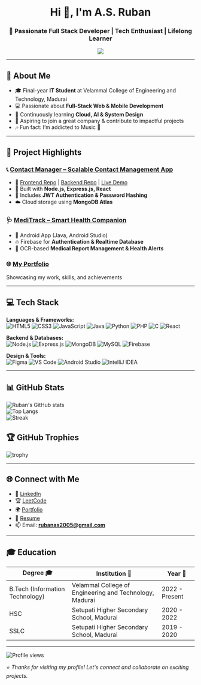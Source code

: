 <h1 align="center">Hi 👋, I'm A.S. Ruban</h1>
<h3 align="center">🚀 Passionate Full Stack Developer | Tech Enthusiast | Lifelong Learner</h3>

<p align="center">
  <img src="https://readme-typing-svg.herokuapp.com?size=22&duration=3000&color=3DDC84&center=true&vCenter=true&lines=Hi;Full+Stack+Web+%26+Mobile+Developer;Always+Learning+New+Technologies;Open+to+Collaboration+%F0%9F%91%8D">
</p>

---

## 💫 About Me
- 🎓 Final-year **IT Student** at Velammal College of Engineering and Technology, Madurai  
- 💻 Passionate about **Full-Stack Web & Mobile Development**  
- 🌱 Continuously learning **Cloud, AI & System Design**  
- 🤝 Aspiring to join a great company & contribute to impactful projects  
- 🎶 Fun fact: I’m addicted to Music 🎵  

---

## 🌟 Project Highlights  

### 📞 [Contact Manager – Scalable Contact Management App](https://contactsphere.netlify.app/)  
- 🔗 [Frontend Repo](https://github.com/Ruban1864/contact-manager-frontend) | [Backend Repo](https://github.com/Ruban1864/contact-manager-backend) | [Live Demo](https://contactsphere.netlify.app/)  
- 🔧 Built with **Node.js, Express.js, React**  
- 🔐 Includes **JWT Authentication & Password Hashing**  
- ☁️ Cloud storage using **MongoDB Atlas**  

### 🩺 [MediTrack – Smart Health Companion](https://github.com/Ruban1864/Medivision_Ai)  
- 📱 Android App (Java, Android Studio)  
- 🔥 Firebase for **Authentication & Realtime Database**  
- 🧠 OCR-based **Medical Report Management & Health Alerts**  

### 🌐 [My Portfolio](https://ruban1864.github.io/portfolio/)  
Showcasing my work, skills, and achievements  

---

## 💻 Tech Stack  

**Languages & Frameworks:**  
![HTML5](https://img.shields.io/badge/HTML5-E34F26?style=for-the-badge&logo=html5&logoColor=white)
![CSS3](https://img.shields.io/badge/CSS3-1572B6?style=for-the-badge&logo=css3&logoColor=white)
![JavaScript](https://img.shields.io/badge/JavaScript-F7DF1E?style=for-the-badge&logo=javascript&logoColor=black)
![Java](https://img.shields.io/badge/Java-007396?style=for-the-badge&logo=openjdk&logoColor=white)
![Python](https://img.shields.io/badge/Python-3776AB?style=for-the-badge&logo=python&logoColor=white)
![PHP](https://img.shields.io/badge/PHP-777BB4?style=for-the-badge&logo=php&logoColor=white)
![C](https://img.shields.io/badge/C-00599C?style=for-the-badge&logo=c&logoColor=white)
![React](https://img.shields.io/badge/React-20232A?style=for-the-badge&logo=react&logoColor=61DAFB)

**Backend & Databases:**  
![Node.js](https://img.shields.io/badge/Node.js-339933?style=for-the-badge&logo=node.js&logoColor=white)
![Express.js](https://img.shields.io/badge/Express.js-000000?style=for-the-badge&logo=express&logoColor=white)
![MongoDB](https://img.shields.io/badge/MongoDB-4EA94B?style=for-the-badge&logo=mongodb&logoColor=white)
![MySQL](https://img.shields.io/badge/MySQL-005C84?style=for-the-badge&logo=mysql&logoColor=white)
![Firebase](https://img.shields.io/badge/Firebase-FFCA28?style=for-the-badge&logo=firebase&logoColor=black)

**Design & Tools:**  
![Figma](https://img.shields.io/badge/Figma-F24E1E?style=for-the-badge&logo=figma&logoColor=white)
![VS Code](https://img.shields.io/badge/VS%20Code-0078d7?style=for-the-badge&logo=visual-studio-code&logoColor=white)
![Android Studio](https://img.shields.io/badge/Android%20Studio-3DDC84?style=for-the-badge&logo=android-studio&logoColor=white)
![IntelliJ IDEA](https://img.shields.io/badge/IntelliJ-000000?style=for-the-badge&logo=intellijidea&logoColor=white)

---

## 📊 GitHub Stats  

![Ruban's GitHub stats](https://github-readme-stats.vercel.app/api?username=Ruban1864&show_icons=true&theme=tokyonight)  
![Top Langs](https://github-readme-stats.vercel.app/api/top-langs/?username=Ruban1864&layout=compact&theme=tokyonight)  
![Streak](https://github-readme-streak-stats.herokuapp.com/?user=Ruban1864&theme=tokyonight)  

## 🏆 GitHub Trophies  
![trophy](https://github-profile-trophy.vercel.app/?username=Ruban1864&theme=dracula&margin-w=15&margin-h=15)  

---
## 🌐 Connect with Me  

- 💼 [LinkedIn](https://www.linkedin.com/in/ruban-a-s-0ba9862b8/)  
- 🏆 [LeetCode](https://leetcode.com/u/RUBANAS/)  
- 🌍 [Portfolio](https://ruban1864.github.io/portfolio/)  
- 📄 [Resume](https://drive.google.com/drive/u/0/folders/1BkV7xHuNbknytQzJ_gLUbJSrlbmpMDiC)  
- 📫 Email: **rubanas2005@gmail.com**  
---

## 🎓 Education  

| Degree 🎓                       | Institution 🏫                                           | Year 📅       |
|---------------------------------|----------------------------------------------------------|---------------|
| B.Tech (Information Technology) | Velammal College of Engineering and Technology, Madurai  | 2022 - Present |
| HSC                             | Setupati Higher Secondary School, Madurai                | 2020 - 2022   |
| SSLC                            | Setupati Higher Secondary School, Madurai                | 2019 - 2020   |

---

![Profile views](https://komarev.com/ghpvc/?username=Ruban1864&label=Profile%20views&color=0e75b6&style=flat)  

⭐ *Thanks for visiting my profile! Let's connect and collaborate on exciting projects.*  
